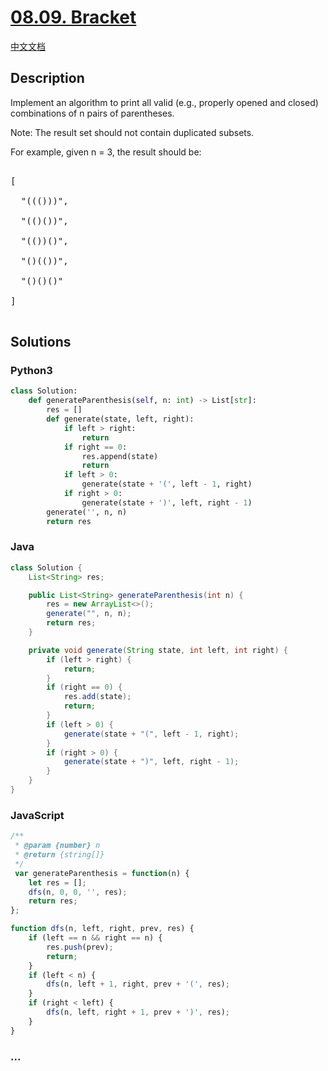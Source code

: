 # [08.09. Bracket](https://leetcode-cn.com/problems/bracket-lcci)

[中文文档](/lcci/08.09.Bracket/README.md)

## Description

<p>Implement an algorithm to print all valid (e.g., properly opened and closed) combinations of n pairs of parentheses.</p>

<p>Note: The result set should not contain duplicated subsets.</p>

<p>For example, given&nbsp;n = 3, the result should be:</p>

<pre>

[

  &quot;((()))&quot;,

  &quot;(()())&quot;,

  &quot;(())()&quot;,

  &quot;()(())&quot;,

  &quot;()()()&quot;

]

</pre>

## Solutions

<!-- tabs:start -->

### **Python3**

```python
class Solution:
    def generateParenthesis(self, n: int) -> List[str]:
        res = []
        def generate(state, left, right):
            if left > right:
                return
            if right == 0:
                res.append(state)
                return
            if left > 0:
                generate(state + '(', left - 1, right)
            if right > 0:
                generate(state + ')', left, right - 1)
        generate('', n, n)
        return res
```

### **Java**

```java
class Solution {
    List<String> res;

    public List<String> generateParenthesis(int n) {
        res = new ArrayList<>();
        generate("", n, n);
        return res;
    }

    private void generate(String state, int left, int right) {
        if (left > right) {
            return;
        }
        if (right == 0) {
            res.add(state);
            return;
        }
        if (left > 0) {
            generate(state + "(", left - 1, right);
        }
        if (right > 0) {
            generate(state + ")", left, right - 1);
        }
    }
}
```

### **JavaScript**

```js
/**
 * @param {number} n
 * @return {string[]}
 */
 var generateParenthesis = function(n) {
    let res = [];
    dfs(n, 0, 0, '', res);
    return res;
};

function dfs(n, left, right, prev, res) {
    if (left == n && right == n) {
        res.push(prev);
        return;
    }
    if (left < n) {
        dfs(n, left + 1, right, prev + '(', res);
    }
    if (right < left) {
        dfs(n, left, right + 1, prev + ')', res);
    }
}
```

### **...**

```

```

<!-- tabs:end -->
